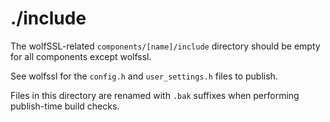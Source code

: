 # ./include

The wolfSSL-related `components/[name]/include` directory should be empty for all components except wolfssl.

See wolfssl for the `config.h` and `user_settings.h` files to publish.

Files in this directory are renamed with `.bak` suffixes when performing publish-time build checks.
